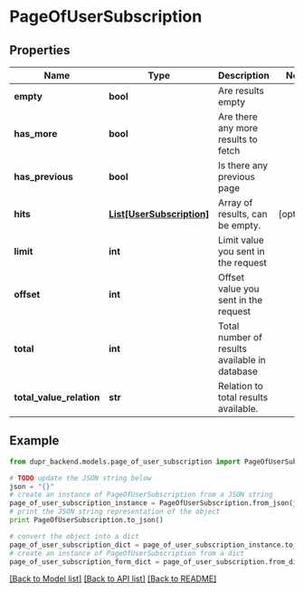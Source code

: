 # PageOfUserSubscription


## Properties
Name | Type | Description | Notes
------------ | ------------- | ------------- | -------------
**empty** | **bool** | Are results empty | 
**has_more** | **bool** | Are there any more results to fetch | 
**has_previous** | **bool** | Is there any previous page | 
**hits** | [**List[UserSubscription]**](UserSubscription.md) | Array of results, can be empty. | [optional] 
**limit** | **int** | Limit value you sent in the request | 
**offset** | **int** | Offset value you sent in the request | 
**total** | **int** | Total number of results available in database | 
**total_value_relation** | **str** | Relation to total results available. | 

## Example

```python
from dupr_backend.models.page_of_user_subscription import PageOfUserSubscription

# TODO update the JSON string below
json = "{}"
# create an instance of PageOfUserSubscription from a JSON string
page_of_user_subscription_instance = PageOfUserSubscription.from_json(json)
# print the JSON string representation of the object
print PageOfUserSubscription.to_json()

# convert the object into a dict
page_of_user_subscription_dict = page_of_user_subscription_instance.to_dict()
# create an instance of PageOfUserSubscription from a dict
page_of_user_subscription_form_dict = page_of_user_subscription.from_dict(page_of_user_subscription_dict)
```
[[Back to Model list]](../README.md#documentation-for-models) [[Back to API list]](../README.md#documentation-for-api-endpoints) [[Back to README]](../README.md)


